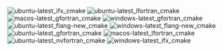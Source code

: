  ![ubuntu-latest_ifx_cmake](https://img.shields.io/badge/ubuntu--latest_ifx_cmake-passing-brightgreen) ![ubuntu-latest_lfortran_cmake](https://img.shields.io/badge/ubuntu--latest_lfortran_cmake-passing-brightgreen) ![macos-latest_gfortran_cmake](https://img.shields.io/badge/macos--latest_gfortran_cmake-passing-brightgreen) ![windows-latest_gfortran_cmake](https://img.shields.io/badge/windows--latest_gfortran_cmake-passing-brightgreen) ![ubuntu-latest_flang-new_cmake](https://img.shields.io/badge/ubuntu--latest_flang--new_cmake-passing-brightgreen) ![windows-latest_flang-new_cmake](https://img.shields.io/badge/windows--latest_flang--new_cmake-passing-brightgreen) ![ubuntu-latest_gfortran_cmake](https://img.shields.io/badge/ubuntu--latest_gfortran_cmake-passing-brightgreen) ![macos-latest_lfortran_cmake](https://img.shields.io/badge/macos--latest_lfortran_cmake-failing-red) ![ubuntu-latest_nvfortran_cmake](https://img.shields.io/badge/ubuntu--latest_nvfortran_cmake-passing-brightgreen) ![windows-latest_ifx_cmake](https://img.shields.io/badge/windows--latest_ifx_cmake-passing-brightgreen)
